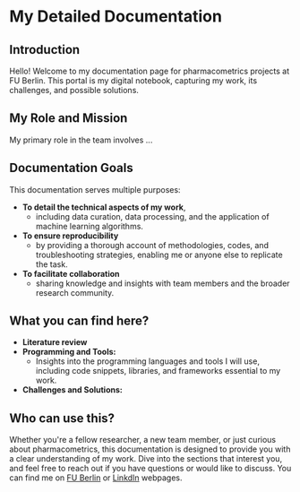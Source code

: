 # My Detailed Documentation

## Introduction

Hello! Welcome to my documentation page for pharmacometrics projects at FU Berlin. This portal is my digital notebook, capturing my work, its challenges, and possible solutions.

## My Role and Mission

My primary role in the team involves ...

## Documentation Goals

This documentation serves multiple purposes:

- **To detail the technical aspects of my work**, 
  - including data curation, data processing, and the application of machine learning algorithms.
- **To ensure reproducibility** 
  - by providing a thorough account of methodologies, codes, and troubleshooting strategies, enabling me or anyone else to replicate the task.
- **To facilitate collaboration** 
  - sharing knowledge and insights with team members and the broader research community.

## What you can find here?

- **Literature review**
- **Programming and Tools:** 
  - Insights into the programming languages and tools I will use, including code snippets, libraries, and frameworks essential to my work.
- **Challenges and Solutions:** 

## Who can use this?

Whether you're a fellow researcher, a new team member, or just curious about pharmacometrics, this documentation is designed to provide you with a clear understanding of my work. Dive into the sections that interest you, and feel free to reach out if you have questions or would like to discuss. You can find me on [FU Berlin](https://www.bcp.fu-berlin.de/pharmazie/faecher/klinische_pharmazie/arbeitsgruppe_kloft/mitarbeiter/Doktoranden_innen/Yersultan_Mirasbekov) or [LinkdIn](https://www.linkedin.com/in/yersultan-m/) webpages.
